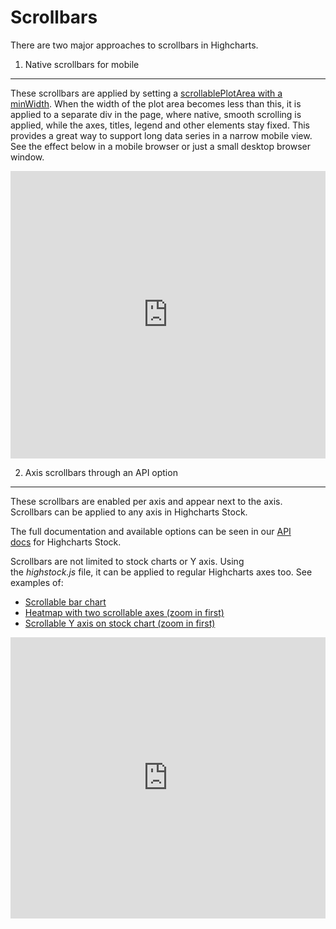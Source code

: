 # Scrollbars

There are two major approaches to scrollbars in Highcharts.

1. Native scrollbars for mobile

---

These scrollbars are applied by setting a [scrollablePlotArea with a minWidth](https://api.highcharts.com/highcharts/chart.scrollablePlotArea.minWidth). When the width of the plot area becomes less than this, it is applied to a separate div in the page, where native, smooth scrolling is applied, while the axes, titles, legend and other elements stay fixed. This provides a great way to support long data series in a narrow mobile view. See the effect below in a mobile browser or just a small desktop browser window.

<iframe style="width: 100%; height: 460px; border: none;" src=https://www.highcharts.com/samples/embed/highcharts/chart/scrollable-plotarea/ allow="fullscreen"></iframe>

2. Axis scrollbars through an API option

---

These scrollbars are enabled per axis and appear next to the axis. Scrollbars can be applied to any axis in Highcharts Stock.

The full documentation and available options can be seen in our [API docs](https://api.highcharts.com/highstock/yAxis.scrollbar) for Highcharts Stock.

Scrollbars are not limited to stock charts or Y axis. Using the *highstock.js* file, it can be applied to regular Highcharts axes too. See examples of:

-   [Scrollable bar chart](https://jsfiddle.net/gh/get/library/pure/highcharts/highcharts/tree/master/samples/stock/yaxis/inverted-bar-scrollbar/)
-   [Heatmap with two scrollable axes (zoom in first)](https://jsfiddle.net/gh/get/library/pure/highcharts/highcharts/tree/master/samples/stock/yaxis/heatmap-scrollbars/)
-   [Scrollable Y axis on stock chart (zoom in first)](https://jsfiddle.net/gh/get/library/pure/highcharts/highcharts/tree/master/samples/stock/yaxis/scrollbar/)

<iframe width="100%" height="450" style="border: none;" src=https://www.highcharts.com/samples/embed/stock/yaxis/inverted-bar-scrollbar allow="fullscreen"></iframe>
